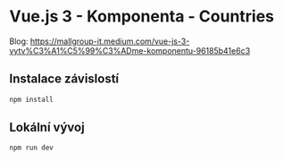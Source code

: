 # Vue.js 3 - Komponenta - Countries

Blog: https://mallgroup-it.medium.com/vue-js-3-vytv%C3%A1%C5%99%C3%ADme-komponentu-96185b41e6c3

## Instalace závislostí

```sh
npm install
```

## Lokální vývoj

```sh
npm run dev
```
